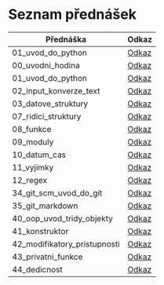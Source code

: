 # Seznam přednášek

| Přednáška | Odkaz |
|-----------|-------|
| 01_uvod_do_python | [Odkaz](https://oa-pva2-syllabus.github.io/pva2_prednasky/01_uvod_do_python/) |
| 00_uvodni_hodina | [Odkaz](https://oa-pva2-syllabus.github.io/pva2_prednasky/00_uvodni_hodina/) |
| 01_uvod_do_python | [Odkaz](https://oa-pva2-syllabus.github.io/pva2_prednasky/01_uvod_do_python/) |
| 02_input_konverze_text | [Odkaz](https://oa-pva2-syllabus.github.io/pva2_prednasky/02_input_konverze_text/) |
| 03_datove_struktury | [Odkaz](https://oa-pva2-syllabus.github.io/pva2_prednasky/03_datove_struktury/) |
| 07_ridici_struktury | [Odkaz](https://oa-pva2-syllabus.github.io/pva2_prednasky/07_ridici_struktury/) |
| 08_funkce | [Odkaz](https://oa-pva2-syllabus.github.io/pva2_prednasky/08_funkce/) |
| 09_moduly | [Odkaz](https://oa-pva2-syllabus.github.io/pva2_prednasky/09_moduly/) |
| 10_datum_cas | [Odkaz](https://oa-pva2-syllabus.github.io/pva2_prednasky/10_datum_cas/) |
| 11_vyjimky | [Odkaz](https://oa-pva2-syllabus.github.io/pva2_prednasky/11_vyjimky/) |
| 12_regex | [Odkaz](https://oa-pva2-syllabus.github.io/pva2_prednasky/12_regex/) |
| 34_git_scm_uvod_do_git | [Odkaz](https://oa-pva2-syllabus.github.io/pva2_prednasky/34_git_scm_uvod_do_git/) |
| 35_git_markdown | [Odkaz](https://oa-pva2-syllabus.github.io/pva2_prednasky/35_git_markdown/) |
| 40_oop_uvod_tridy_objekty | [Odkaz](https://oa-pva2-syllabus.github.io/pva2_prednasky/40_oop_uvod_tridy_objekty/) |
| 41_konstruktor | [Odkaz](https://oa-pva2-syllabus.github.io/pva2_prednasky/41_konstruktor/) |
| 42_modifikatory_pristupnosti | [Odkaz](https://oa-pva2-syllabus.github.io/pva2_prednasky/42_modifikatory_pristupnosti/) |
| 43_privatni_funkce | [Odkaz](https://oa-pva2-syllabus.github.io/pva2_prednasky/43_privatni_funkce/) |
| 44_dedicnost | [Odkaz](https://oa-pva2-syllabus.github.io/pva2_prednasky/44_dedicnost/) |
